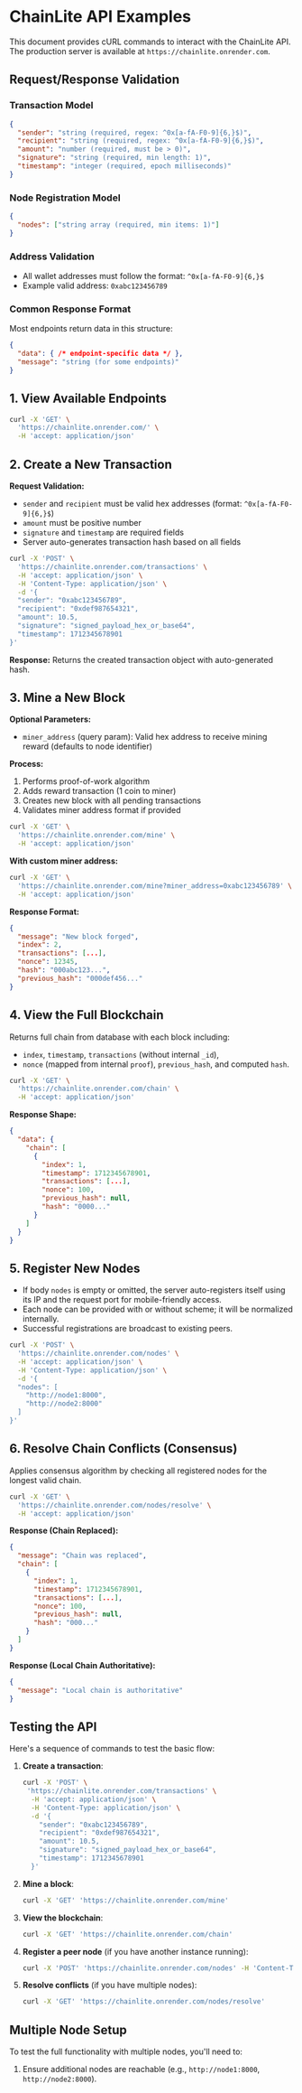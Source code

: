# ChainLite API Examples

This document provides cURL commands to interact with the ChainLite API. The production server is available at `https://chainlite.onrender.com`.

## Request/Response Validation

### Transaction Model
```json
{
  "sender": "string (required, regex: ^0x[a-fA-F0-9]{6,}$)",
  "recipient": "string (required, regex: ^0x[a-fA-F0-9]{6,}$)", 
  "amount": "number (required, must be > 0)",
  "signature": "string (required, min length: 1)",
  "timestamp": "integer (required, epoch milliseconds)"
}
```

### Node Registration Model
```json
{
  "nodes": ["string array (required, min items: 1)"]
}
```

### Address Validation
- All wallet addresses must follow the format: `^0x[a-fA-F0-9]{6,}$`
- Example valid address: `0xabc123456789`

### Common Response Format
Most endpoints return data in this structure:
```json
{
  "data": { /* endpoint-specific data */ },
  "message": "string (for some endpoints)"
}
```

## 1. View Available Endpoints

```bash
curl -X 'GET' \
  'https://chainlite.onrender.com/' \
  -H 'accept: application/json'
```

## 2. Create a New Transaction

**Request Validation:**
- `sender` and `recipient` must be valid hex addresses (format: `^0x[a-fA-F0-9]{6,}$`)
- `amount` must be positive number
- `signature` and `timestamp` are required fields
- Server auto-generates transaction hash based on all fields

```bash
curl -X 'POST' \
  'https://chainlite.onrender.com/transactions' \
  -H 'accept: application/json' \
  -H 'Content-Type: application/json' \
  -d '{
  "sender": "0xabc123456789",
  "recipient": "0xdef987654321",
  "amount": 10.5,
  "signature": "signed_payload_hex_or_base64",
  "timestamp": 1712345678901
}'
```

**Response:** Returns the created transaction object with auto-generated hash.

## 3. Mine a New Block

**Optional Parameters:**
- `miner_address` (query param): Valid hex address to receive mining reward (defaults to node identifier)

**Process:**
1. Performs proof-of-work algorithm
2. Adds reward transaction (1 coin to miner)
3. Creates new block with all pending transactions
4. Validates miner address format if provided

```bash
curl -X 'GET' \
  'https://chainlite.onrender.com/mine' \
  -H 'accept: application/json'
```

**With custom miner address:**
```bash
curl -X 'GET' \
  'https://chainlite.onrender.com/mine?miner_address=0xabc123456789' \
  -H 'accept: application/json'
```

**Response Format:**
```json
{
  "message": "New block forged",
  "index": 2,
  "transactions": [...],
  "nonce": 12345,
  "hash": "000abc123...",
  "previous_hash": "000def456..."
}
```

## 4. View the Full Blockchain

Returns full chain from database with each block including:
- `index`, `timestamp`, `transactions` (without internal `_id`),
- `nonce` (mapped from internal `proof`), `previous_hash`, and computed `hash`.

```bash
curl -X 'GET' \
  'https://chainlite.onrender.com/chain' \
  -H 'accept: application/json'
```

**Response Shape:**
```json
{
  "data": {
    "chain": [
      {
        "index": 1,
        "timestamp": 1712345678901,
        "transactions": [...],
        "nonce": 100,
        "previous_hash": null,
        "hash": "0000..."
      }
    ]
  }
}
```

## 5. Register New Nodes

- If body `nodes` is empty or omitted, the server auto-registers itself using its IP and the request port for mobile-friendly access.
- Each node can be provided with or without scheme; it will be normalized internally.
- Successful registrations are broadcast to existing peers.

```bash
curl -X 'POST' \
  'https://chainlite.onrender.com/nodes' \
  -H 'accept: application/json' \
  -H 'Content-Type: application/json' \
  -d '{
  "nodes": [
    "http://node1:8000",
    "http://node2:8000"
  ]
}'
```

## 6. Resolve Chain Conflicts (Consensus)

Applies consensus algorithm by checking all registered nodes for the longest valid chain.

```bash
curl -X 'GET' \
  'https://chainlite.onrender.com/nodes/resolve' \
  -H 'accept: application/json'
```

**Response (Chain Replaced):**
```json
{
  "message": "Chain was replaced",
  "chain": [
    {
      "index": 1,
      "timestamp": 1712345678901,
      "transactions": [...],
      "nonce": 100,
      "previous_hash": null,
      "hash": "000..."
    }
  ]
}
```

**Response (Local Chain Authoritative):**
```json
{
  "message": "Local chain is authoritative"
}
```

<!-- Removed legacy/local-only sections to reflect the latest production API surface: List Nodes, Unregister Node(s), Pending Transactions, Balance, Blocks, Latest Transactions, Transaction by Hash, Transactions for Address, Mining Status. -->

## Testing the API

Here's a sequence of commands to test the basic flow:

1. **Create a transaction**:
   ```bash
   curl -X 'POST' \
    'https://chainlite.onrender.com/transactions' \
     -H 'accept: application/json' \
     -H 'Content-Type: application/json' \
     -d '{
       "sender": "0xabc123456789",
       "recipient": "0xdef987654321",
       "amount": 10.5,
       "signature": "signed_payload_hex_or_base64",
       "timestamp": 1712345678901
     }'
   ```

2. **Mine a block**:
   ```bash
   curl -X 'GET' 'https://chainlite.onrender.com/mine'
   ```

3. **View the blockchain**:
   ```bash
   curl -X 'GET' 'https://chainlite.onrender.com/chain'
   ```

4. **Register a peer node** (if you have another instance running):
   ```bash
   curl -X 'POST' 'https://chainlite.onrender.com/nodes' -H 'Content-Type: application/json' -d '{"nodes":["http://node1:8000"]}'
   ```

5. **Resolve conflicts** (if you have multiple nodes):
   ```bash
   curl -X 'GET' 'https://chainlite.onrender.com/nodes/resolve'
   ```

## Multiple Node Setup

To test the full functionality with multiple nodes, you'll need to:

1. Ensure additional nodes are reachable (e.g., `http://node1:8000`, `http://node2:8000`).
